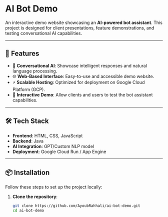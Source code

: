 # AI Bot Demo  

An interactive demo website showcasing an **AI-powered bot assistant**. This project is designed for client presentations, feature demonstrations, and testing conversational AI capabilities.  

---

## 🚀 Features  

- 🤖 **Conversational AI**: Showcase intelligent responses and natural language processing.  
- 🌐 **Web-Based Interface**: Easy-to-use and accessible demo website.  
- ⚡ **Scalable Hosting**: Optimized for deployment on Google Cloud Platform (GCP).  
- 🎯 **Interactive Demo**: Allow clients and users to test the bot assistant capabilities.  

---

## 🛠️ Tech Stack  

- **Frontend**: HTML, CSS, JavaScript  
- **Backend**: Java
- **AI Integration**: GPT/Custom NLP model
- **Deployment**: Google Cloud Run / App Engine  

---

## 📦 Installation  

Follow these steps to set up the project locally:  

1. **Clone the repository**:  
   ```bash
   git clone https://github.com/AyoubRahhali/ai-bot-demo.git
   cd ai-bot-demo

